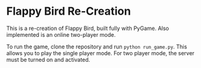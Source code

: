 # Flappy Bird Re-Creation

This is a re-creation of Flappy Bird, built fully with PyGame. Also implemented is an online two-player mode.

To run the game, clone the repository and run ``` python run_game.py ```. This allows you to play the single player mode. For two player mode, the server must be turned on and activated.
